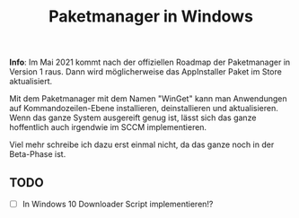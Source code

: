 ﻿---
title: Paketmanager in Windows
published: false
---

**Info**: Im Mai 2021 kommt nach der offiziellen Roadmap der Paketmanager in Version 1 raus. Dann wird möglicherweise das AppInstaller Paket im Store aktualisiert.

Mit dem Paketmanager mit dem Namen "WinGet" kann man Anwendungen auf Kommandozeilen-Ebene installieren, deinstallieren und aktualisieren.
Wenn das ganze System ausgereift genug ist, lässt sich das ganze hoffentlich auch irgendwie im SCCM implementieren.

Viel mehr schreibe ich dazu erst einmal nicht, da das ganze noch in der Beta-Phase ist.

## TODO ##
- [ ] In Windows 10 Downloader Script implementieren!?